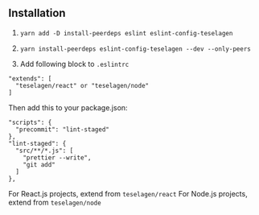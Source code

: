 
## Installation

1. `yarn add -D install-peerdeps eslint eslint-config-teselagen`
2. `yarn install-peerdeps eslint-config-teselagen --dev --only-peers`


2. Add following block to `.eslintrc`
```
"extends": [
  "teselagen/react" or "teselagen/node" 
]
```


Then add this to your package.json:
```
"scripts": {
  "precommit": "lint-staged"
},
"lint-staged": {
  "src/**/*.js": [
    "prettier --write",
    "git add"
  ]
},
```


For React.js projects, extend from `teselagen/react`
For Node.js projects, extend from `teselagen/node`